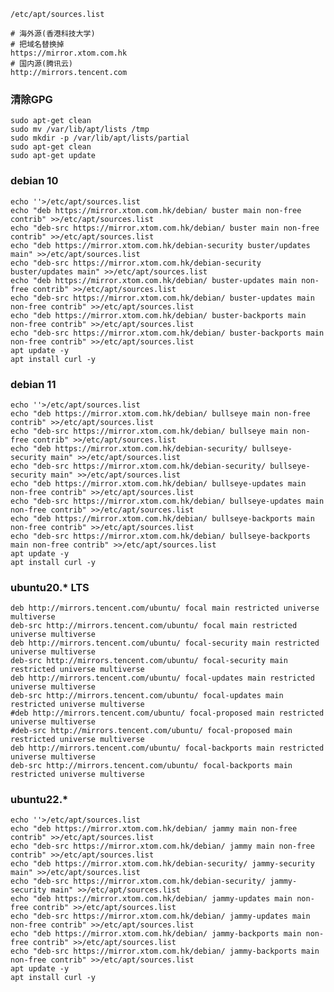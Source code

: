 ```/etc/apt/sources.list```
```
# 海外源(香港科技大学)
# 把域名替换掉
https://mirror.xtom.com.hk
# 国内源(腾讯云)
http://mirrors.tencent.com
```
### 清除GPG
```
sudo apt-get clean
sudo mv /var/lib/apt/lists /tmp
sudo mkdir -p /var/lib/apt/lists/partial
sudo apt-get clean
sudo apt-get update
```

### debian 10
```
echo ''>/etc/apt/sources.list
echo "deb https://mirror.xtom.com.hk/debian/ buster main non-free contrib" >>/etc/apt/sources.list
echo "deb-src https://mirror.xtom.com.hk/debian/ buster main non-free contrib" >>/etc/apt/sources.list
echo "deb https://mirror.xtom.com.hk/debian-security buster/updates main" >>/etc/apt/sources.list
echo "deb-src https://mirror.xtom.com.hk/debian-security buster/updates main" >>/etc/apt/sources.list
echo "deb https://mirror.xtom.com.hk/debian/ buster-updates main non-free contrib" >>/etc/apt/sources.list
echo "deb-src https://mirror.xtom.com.hk/debian/ buster-updates main non-free contrib" >>/etc/apt/sources.list
echo "deb https://mirror.xtom.com.hk/debian/ buster-backports main non-free contrib" >>/etc/apt/sources.list
echo "deb-src https://mirror.xtom.com.hk/debian/ buster-backports main non-free contrib" >>/etc/apt/sources.list
apt update -y 
apt install curl -y 
```

### debian 11
```
echo ''>/etc/apt/sources.list
echo "deb https://mirror.xtom.com.hk/debian/ bullseye main non-free contrib" >>/etc/apt/sources.list
echo "deb-src https://mirror.xtom.com.hk/debian/ bullseye main non-free contrib" >>/etc/apt/sources.list
echo "deb https://mirror.xtom.com.hk/debian-security/ bullseye-security main" >>/etc/apt/sources.list
echo "deb-src https://mirror.xtom.com.hk/debian-security/ bullseye-security main" >>/etc/apt/sources.list
echo "deb https://mirror.xtom.com.hk/debian/ bullseye-updates main non-free contrib" >>/etc/apt/sources.list
echo "deb-src https://mirror.xtom.com.hk/debian/ bullseye-updates main non-free contrib" >>/etc/apt/sources.list
echo "deb https://mirror.xtom.com.hk/debian/ bullseye-backports main non-free contrib" >>/etc/apt/sources.list
echo "deb-src https://mirror.xtom.com.hk/debian/ bullseye-backports main non-free contrib" >>/etc/apt/sources.list
apt update -y 
apt install curl -y 
```

### ubuntu20.* LTS
```
deb http://mirrors.tencent.com/ubuntu/ focal main restricted universe multiverse
deb-src http://mirrors.tencent.com/ubuntu/ focal main restricted universe multiverse
deb http://mirrors.tencent.com/ubuntu/ focal-security main restricted universe multiverse
deb-src http://mirrors.tencent.com/ubuntu/ focal-security main restricted universe multiverse
deb http://mirrors.tencent.com/ubuntu/ focal-updates main restricted universe multiverse
deb-src http://mirrors.tencent.com/ubuntu/ focal-updates main restricted universe multiverse
#deb http://mirrors.tencent.com/ubuntu/ focal-proposed main restricted universe multiverse
#deb-src http://mirrors.tencent.com/ubuntu/ focal-proposed main restricted universe multiverse
deb http://mirrors.tencent.com/ubuntu/ focal-backports main restricted universe multiverse
deb-src http://mirrors.tencent.com/ubuntu/ focal-backports main restricted universe multiverse
```

### ubuntu22.*
```
echo ''>/etc/apt/sources.list
echo "deb https://mirror.xtom.com.hk/debian/ jammy main non-free contrib" >>/etc/apt/sources.list
echo "deb-src https://mirror.xtom.com.hk/debian/ jammy main non-free contrib" >>/etc/apt/sources.list
echo "deb https://mirror.xtom.com.hk/debian-security/ jammy-security main" >>/etc/apt/sources.list
echo "deb-src https://mirror.xtom.com.hk/debian-security/ jammy-security main" >>/etc/apt/sources.list
echo "deb https://mirror.xtom.com.hk/debian/ jammy-updates main non-free contrib" >>/etc/apt/sources.list
echo "deb-src https://mirror.xtom.com.hk/debian/ jammy-updates main non-free contrib" >>/etc/apt/sources.list
echo "deb https://mirror.xtom.com.hk/debian/ jammy-backports main non-free contrib" >>/etc/apt/sources.list
echo "deb-src https://mirror.xtom.com.hk/debian/ jammy-backports main non-free contrib" >>/etc/apt/sources.list
apt update -y 
apt install curl -y 
```
